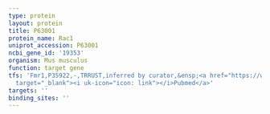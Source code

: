 ```yaml
---
type: protein
layout: protein
title: P63001
protein_name: Rac1
uniprot_accession: P63001
ncbi_gene_id: '19353'
organism: Mus musculus
function: target gene
tfs: 'Fmr1,P35922,-,TRRUST,inferred by curator,&ensp;<a href="https://www.ncbi.nlm.nih.gov/pubmed/?term=21645877%5Buid%5D"
  target="_blank"><i uk-icon="icon: link"></i>Pubmed</a>'
targets: ''
binding_sites: ''
---
```

